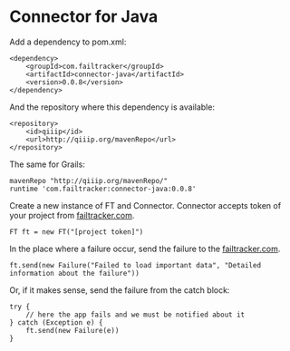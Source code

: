 Connector for Java
==================

Add a dependency to pom.xml:

    <dependency>
        <groupId>com.failtracker</groupId>
        <artifactId>connector-java</artifactId>
        <version>0.0.8</version>
    </dependency>

And the repository where this dependency is available:

    <repository>
        <id>qiiip</id>
        <url>http://qiiip.org/mavenRepo</url>
    </repository>

The same for Grails:

    mavenRepo "http://qiiip.org/mavenRepo/"
    runtime 'com.failtracker:connector-java:0.0.8'

Create a new instance of FT and Connector. Connector accepts token of your project from [failtracker.com](http://failtracker.com).

    FT ft = new FT("[project token]")

In the place where a failure occur, send the failure to the [failtracker.com](http://failtracker.com).

    ft.send(new Failure("Failed to load important data", "Detailed information about the failure"))

Or, if it makes sense, send the failure from the catch block:

    try {
        // here the app fails and we must be notified about it
    } catch (Exception e) {
        ft.send(new Failure(e))
    }